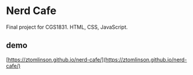 # Nerd Cafe
Final project for CGS1831.
HTML, CSS, JavaScript.
## demo
[https://ztomlinson.github.io/nerd-cafe/](https://ztomlinson.github.io/nerd-cafe/)
